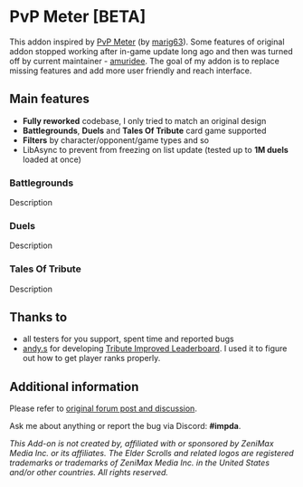 # PvP Meter \[BETA\]

This addon inspired by [PvP Meter](https://www.esoui.com/downloads/info1760-PvpMeter.html) (by [marig63](https://www.esoui.com/forums/member.php?action=getinfo&userid=33782)). Some features of original addon stopped working after in-game update long ago and then was turned off by current maintainer - [amuridee](https://www.esoui.com/forums/member.php?action=getinfo&userid=46671). The goal of my addon is to replace missing features and add more user friendly and reach interface.

## Main features

- **Fully reworked** codebase, I only tried to match an original design
- **Battlegrounds**, **Duels** and **Tales Of Tribute** card game supported 
- **Filters** by character/opponent/game types and so
- LibAsync to prevent from freezing on list update (tested up to **1M duels** loaded at once)

### Battlegrounds
Description
### Duels
Description
### Tales Of Tribute
Description

## Thanks to
- all testers for you support, spent time and reported bugs
- [andy.s](https://www.esoui.com/forums/member.php?action=getinfo&userid=12076) for developing [Tribute Improved Leaderboard](https://www.esoui.com/downloads/info3413-TributeImprovedLeaderboard.html). I used it to figure out how to get player ranks properly.

## Additional information
Please refer to [original forum post and discussion](https://www.esoui.com/forums/showthread.php?t=11156).

Ask me about anything or report the bug via Discord: **#impda**.

_This Add-on is not created by, affiliated with or sponsored by ZeniMax Media Inc. or its affiliates. The Elder Scrolls and related logos are registered trademarks or trademarks of ZeniMax Media Inc. in the United States and/or other countries. All rights reserved._
